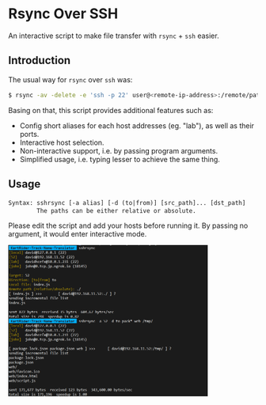 # Rsync Over SSH

An interactive script to make file transfer with `rsync` + `ssh` easier.


## Introduction

The usual way for `rsync` over `ssh` was:

```sh
$ rsync -av -delete -e 'ssh -p 22' user@<remote-ip-address>:/remote/path /local/path
```

Basing on that, this script provides additional features such as:

- Config short aliases for each host addresses (eg. "lab"), as well as their ports.
- Interactive host selection.
- Non-interactive support, i.e. by passing program arguments.
- Simplified usage, i.e. typing lesser to achieve the same thing.


## Usage

```
Syntax: sshrsync [-a alias] [-d (to|from)] [src_path]... [dst_path]
        The paths can be either relative or absolute.
```

Please edit the script and add your hosts before running it. By passing no argument, it would enter interactive mode.

<img src="screenshot.png" alt="Screenshot. For interactive usage, simply type sshrsync. For Non-interactive, type eg. sshrync -a lab -d to ./local/path ./remote/path." width="80%" />
